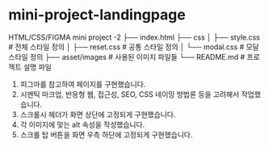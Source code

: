 # mini-project-landingpage

HTML/CSS/FIGMA mini project -2
├── index.html
├── css
│ ├── style.css # 전체 스타일 정의
│ ├── reset.css # 공통 스타일 정의
│ └── modal.css # 모달 스타일 정의
├── asset/images # 사용된 이미지 파일들
└── README.md # 프로젝트 설명 파일

1. 피그마를 참고하여 페이지를 구현했습니다.
2. 시멘틱 마크업, 반응형 웹, 접근성, SEO, CSS 네이밍 방법론 등을 고려해서 작업했습니다.
3. 스크롤시 헤더가 화면 상단에 고정되게 구현했습니다.
4. 각 이미지에 맞는 alt 속성을 작성했습니다.
5. 스크롤 탑 버튼을 화면 우측 하단에 고정되게 구현했습니다.
